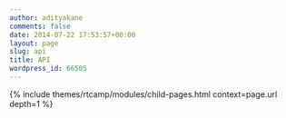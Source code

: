 ```yaml
---
author: adityakane
comments: false
date: 2014-07-22 17:53:57+00:00
layout: page
slug: api
title: API
wordpress_id: 66505
---
```


{% include themes/rtcamp/modules/child-pages.html context=page.url depth=1 %}
